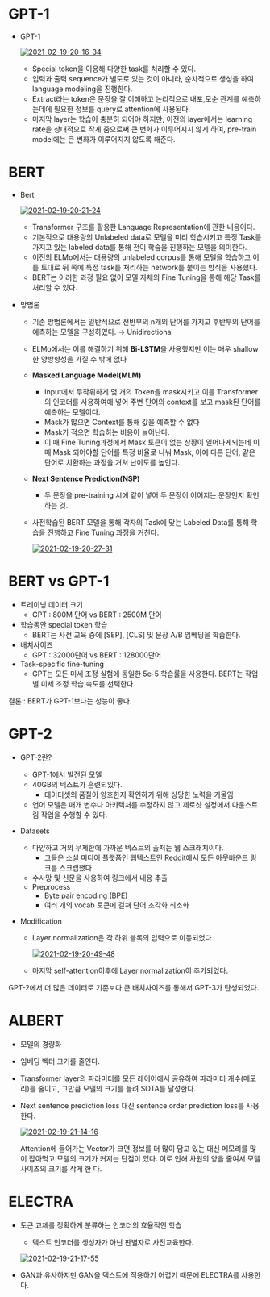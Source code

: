 # GPT-1

- GPT-1

  <a href="https://ibb.co/TWqR2nv"><img src="https://i.ibb.co/LNh6Rqk/2021-02-19-20-16-34.png" alt="2021-02-19-20-16-34" border="0"></a>

  - Special token을 이용해 다양한  task를 처리할 수 있다.
  - 입력과 출력 sequence가 별도로 있는 것이 아니라, 순차적으로 생성을 하여 language modeling을 진행한다.
  - Extract라는 token은 문장을 잘 이해하고 논리적으로 내포,모순 관계를 예측하는데에 필요한 정보를 query로 attention에 사용된다.
  - 마지막 layer는 학습이 충분히 되어야 하지만, 이전의 layer에서는 learning rate을 상대적으로 작게 줌으로써 큰 변화가 이루어지지 않게 하여, pre-train model에는 큰 변화가 이루어지지 않도록 해준다.

  

# BERT

- Bert 

  <a href="https://ibb.co/jf6dRNr"><img src="https://i.ibb.co/3drwz3C/2021-02-19-20-21-24.png" alt="2021-02-19-20-21-24" border="0"></a>

  - Transformer 구조를 활용한 Language Representation에 관한 내용이다.
  - 기본적으로 대용량의 Unlabeled data로 모델을 미리 학습시키고 특정 Task를 가지고 있는 labeled data를 통해 전이 학습을 진행하는 모델을 의미한다.
  - 이전의 ELMo에서는 대용량의 unlabeled corpus를 통해 모델을 학습하고 이를 토대로 뒤 쪽에 특정 task를 처리하는 network를 붙이는 방식을 사용했다.
  - BERT는 이러한 과정 필요 없이 모델 자체의 Fine Tuning을 통해 해당 Task를 처리할 수 있다.

- 방법론

  - 기존 방법론에서는 일반적으로 전반부의 n개의 단어를 가지고 후반부의 단어를 예측하는 모델을 구성하였다. → Unidirectional
  - ELMo에서는 이를 해결하기 위해 **Bi-LSTM**을 사용했지만 이는 매우 shallow한 양방향성을 가질 수 밖에 없다
  - **Masked Language Model(MLM)**
    - Input에서 무작위하게 몇 개의 Token을 mask시키고 이를 Transformer의 인코더를 사용하여에 넣어 주변 단어의 context를 보고 mask된 단어를 예측하는 모델이다. 
    - Mask가 많으면 Context를 통해 값을 예측할 수 없다
    - Mask가 적으면 학습하는 비용이 늘어난다.
    - 이 때 Fine Tuning과정에서 Mask 토큰이 없는 상황이 일어나게되는데 이 때 Mask 되어야할 단어를 특정 비율로 나눠 Mask, 아예 다른 단어, 같은 단어로 치환하는 과정을 거쳐 난이도를 높인다.
  - **Next Sentence Prediction(NSP)**
    - 두 문장을 pre-training 시에 같이 넣어 두 문장이 이어지는 문장인지 확인하는 것.

  - 사전학습된 BERT 모델을 통해 각자의 Task에 맞는 Labeled Data를 통해 학습을 진행하고 Fine Tuning 과정을 거친다.

    <a href="https://ibb.co/mTgybvc"><img src="https://i.ibb.co/SyGm5Q3/2021-02-19-20-27-31.png" alt="2021-02-19-20-27-31" border="0"></a>

# BERT vs GPT-1

- 트레이닝 데이터 크기
  - GPT : 800M 단어 vs BERT : 2500M 단어
- 학습동안 special token 학습
  - BERT는 사전 교육 중에 [SEP], [CLS] 및 문장 A/B 임베딩을 학습한다.
- 배치사이즈
  - GPT : 32000단어 vs BERT : 128000단어
- Task-specific fine-tuning
  - GPT는 모든 미세 조정 실험에 동일한 5e-5 학습률을 사용한다. BERT는 작업별 미세 조정 학습 속도를 선택한다.



결론 :  BERT가 GPT-1보다는 성능이 좋다.



# GPT-2

- GPT-2란?
  - GPT-1에서 발전된 모델
  - 40GB의 텍스트가 훈련되있다.
    - 데이터셋의 품질이 양호한지 확인하기 위해 상당한 노력을 기울임
  - 언어 모델은 매개 변수나 아키텍처를 수정하지 않고 제로샷 설정에서 다운스트림 작업을 수행할 수 있다.
- Datasets
  - 다양하고 거의 무제한에 가까운 텍스트의 출처는 웹 스크래치이다.
    - 그들은 소셜 미디어 플랫폼인 웹텍스트인 Reddit에서 모든 아웃바운드 링크를 스크랩했다.
  - 수사망 및 신문을 사용하여 링크에서 내용 추출
  - Preprocess 
    -  Byte pair encoding (BPE) 
    - 여러 개의 vocab 토큰에 걸쳐 단어 조각화 최소화

- Modification

  - Layer normalization은 각 하위 블록의 입력으로 이동되었다.

    <a href="https://imgbb.com/"><img src="https://i.ibb.co/Qpv0dDk/2021-02-19-20-49-48.png" alt="2021-02-19-20-49-48" border="0"></a>

  - 마지막 self-attention이후에 Layer normalization이 추가되었다.

  

GPT-2에서 더 많은 데이터로 기존보다 큰 배치사이즈를 통해서 GPT-3가 탄생되었다.



# ALBERT

- 모델의 경량화

- 임베딩 벡터 크기를 줄인다.

- Transformer layer의 파라미터를 모든 레이어에서 공유하여 파라미터 개수(메모리)를 줄이고, 그만큼 모델의 크기를 늘려 SOTA를 달성한다.

- Next sentence prediction loss 대신 sentence order prediction loss를 사용한다.

  <a href="https://ibb.co/bXB8mDk"><img src="https://i.ibb.co/sqwMRzZ/2021-02-19-21-14-16.png" alt="2021-02-19-21-14-16" border="0"></a>

  Attention에 들어가는 Vector가 크면 정보를 더 많이 담고 있는 대신 메모리를 많이 잡아먹고 모델의 크기가 커지는 단점이 있다. 이로 인해 차원의 양을 줄여서 모델 사이즈의 크기를 작게 한 다.





# ELECTRA

- 토큰 교체를 정확하게 분류하는 인코더의 효율적인 학습

  - 텍스트 인코더를 생성자가 아닌 판별자로 사전교육한다.

  <a href="https://ibb.co/vLN416R"><img src="https://i.ibb.co/44bRWn3/2021-02-19-21-17-55.png" alt="2021-02-19-21-17-55" border="0"></a>

- GAN과 유사하지만 GAN을 텍스트에 적용하기 어렵기 때문에 ELECTRA를 사용한다.

  